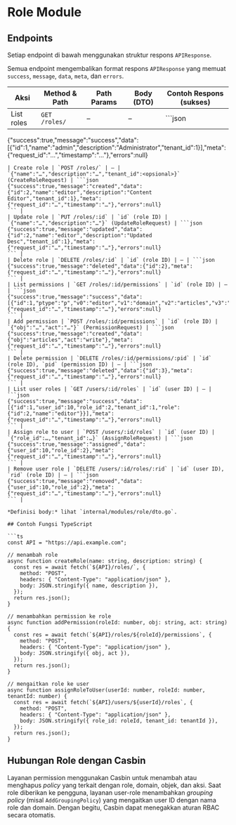 # Role Module

## Endpoints

Setiap endpoint di bawah menggunakan struktur respons `APIResponse`.

Semua endpoint mengembalikan format respons `APIResponse` yang memuat `success`, `message`, `data`, `meta`, dan `errors`.

| Aksi | Method & Path | Path Params | Body (DTO) | Contoh Respons (sukses) |
|------|---------------|-------------|------------|-------------------------|
| List roles | `GET /roles/` | – | – | ```json
{"success":true,"message":"success","data":[{"id":1,"name":"admin","description":"Administrator","tenant_id":1}],"meta":{"request_id":"…","timestamp":"…"},"errors":null}
``` |
| Create role | `POST /roles/` | – | `{"name":"…","description":"…","tenant_id":<opsional>}` (CreateRoleRequest) | ```json
{"success":true,"message":"created","data":{"id":2,"name":"editor","description":"Content Editor","tenant_id":1},"meta":{"request_id":"…","timestamp":"…"},"errors":null}
``` |
| Update role | `PUT /roles/:id` | `id` (role ID) | `{"name":"…","description":"…"}` (UpdateRoleRequest) | ```json
{"success":true,"message":"updated","data":{"id":2,"name":"editor","description":"Updated Desc","tenant_id":1},"meta":{"request_id":"…","timestamp":"…"},"errors":null}
``` |
| Delete role | `DELETE /roles/:id` | `id` (role ID) | – | ```json
{"success":true,"message":"deleted","data":{"id":2},"meta":{"request_id":"…","timestamp":"…"},"errors":null}
``` |
| List permissions | `GET /roles/:id/permissions` | `id` (role ID) | – | ```json
{"success":true,"message":"success","data":[{"id":1,"ptype":"p","v0":"editor","v1":"domain","v2":"articles","v3":"read"}],"meta":{"request_id":"…","timestamp":"…"},"errors":null}
``` |
| Add permission | `POST /roles/:id/permissions` | `id` (role ID) | `{"obj":"…","act":"…"}` (PermissionRequest) | ```json
{"success":true,"message":"created","data":{"obj":"articles","act":"write"},"meta":{"request_id":"…","timestamp":"…"},"errors":null}
``` |
| Delete permission | `DELETE /roles/:id/permissions/:pid` | `id` (role ID), `pid` (permission ID) | – | ```json
{"success":true,"message":"deleted","data":{"id":3},"meta":{"request_id":"…","timestamp":"…"},"errors":null}
``` |
| List user roles | `GET /users/:id/roles` | `id` (user ID) | – | ```json
{"success":true,"message":"success","data":[{"id":1,"user_id":10,"role_id":2,"tenant_id":1,"role":{"id":2,"name":"editor"}}],"meta":{"request_id":"…","timestamp":"…"},"errors":null}
``` |
| Assign role to user | `POST /users/:id/roles` | `id` (user ID) | `{"role_id":…,"tenant_id":…}` (AssignRoleRequest) | ```json
{"success":true,"message":"assigned","data":{"user_id":10,"role_id":2},"meta":{"request_id":"…","timestamp":"…"},"errors":null}
``` |
| Remove user role | `DELETE /users/:id/roles/:rid` | `id` (user ID), `rid` (role ID) | – | ```json
{"success":true,"message":"removed","data":{"user_id":10,"role_id":2},"meta":{"request_id":"…","timestamp":"…"},"errors":null}
``` |

*Definisi body:* lihat `internal/modules/role/dto.go`.

## Contoh Fungsi TypeScript

```ts
const API = "https://api.example.com";

// menambah role
async function createRole(name: string, description: string) {
  const res = await fetch(`${API}/roles/`, {
    method: "POST",
    headers: { "Content-Type": "application/json" },
    body: JSON.stringify({ name, description }),
  });
  return res.json();
}

// menambahkan permission ke role
async function addPermission(roleId: number, obj: string, act: string) {
  const res = await fetch(`${API}/roles/${roleId}/permissions`, {
    method: "POST",
    headers: { "Content-Type": "application/json" },
    body: JSON.stringify({ obj, act }),
  });
  return res.json();
}

// mengaitkan role ke user
async function assignRoleToUser(userId: number, roleId: number, tenantId: number) {
  const res = await fetch(`${API}/users/${userId}/roles`, {
    method: "POST",
    headers: { "Content-Type": "application/json" },
    body: JSON.stringify({ role_id: roleId, tenant_id: tenantId }),
  });
  return res.json();
}
```

## Hubungan Role dengan Casbin

Layanan permission menggunakan Casbin untuk menambah atau menghapus *policy* yang terkait dengan role, domain, objek, dan aksi. Saat role diberikan ke pengguna, layanan user-role menambahkan *grouping policy* (misal `AddGroupingPolicy`) yang mengaitkan user ID dengan nama role dan domain. Dengan begitu, Casbin dapat menegakkan aturan RBAC secara otomatis.

